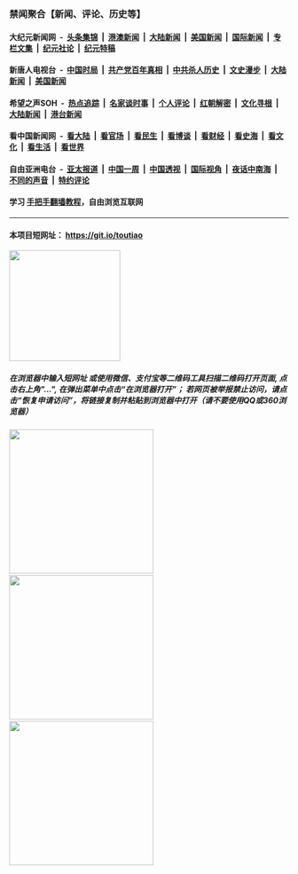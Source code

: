 ### 禁闻聚合【新闻、评论、历史等】

#### 大纪元新闻网 &nbsp;-&nbsp; [头条集锦](indexes/E头条集锦.md?t=02041133) &nbsp;|&nbsp; [港澳新闻](indexes/E港澳新闻.md?t=02041133)  &nbsp;|&nbsp; [大陆新闻](indexes/E大陆新闻.md?t=02041133) &nbsp;|&nbsp; [美国新闻](indexes/E美国新闻.md?t=02041133) &nbsp;|&nbsp; [国际新闻](indexes/E国际新闻.md?t=02041133) &nbsp;|&nbsp; [专栏文集](indexes/E专栏文集.md?t=02041133) &nbsp;|&nbsp; [纪元社论](indexes/E纪元社论.md?t=02041133) &nbsp;|&nbsp; [纪元特稿](indexes/E纪元特稿.md?t=02041133) 

#### 新唐人电视台 &nbsp;-&nbsp; [中国时局](indexes/N中国时局.md?t=02041133) &nbsp;|&nbsp; [共产党百年真相](indexes/N共产党百年真相.md?t=02041133) &nbsp;|&nbsp; [中共杀人历史](indexes/N中共杀人历史.md?t=02041133) &nbsp;|&nbsp; [文史漫步](indexes/N文史漫步.md?t=02041133) &nbsp;|&nbsp; [大陆新闻](indexes/N大陆新闻.md?t=02041133) &nbsp;|&nbsp; [美国新闻](indexes/N美国新闻.md?t=02041133)

#### 希望之声SOH &nbsp;-&nbsp; [热点追踪](indexes/H热点追踪.md?t=02041133) &nbsp;|&nbsp; [名家谈时事](indexes/H名家谈时事.md?t=02041133) &nbsp;|&nbsp; [个人评论](indexes/H个人评论.md?t=02041133)  &nbsp;|&nbsp; [红朝解密](indexes/H红朝解密.md?t=02041133) &nbsp;|&nbsp; [文化寻根](indexes/H文化寻根.md?t=02041133) &nbsp;|&nbsp; [大陆新闻](indexes/H大陆新闻.md?t=02041133) &nbsp;|&nbsp; [港台新闻](indexes/H港台新闻.md?t=02041133)

#### 看中国新闻网 &nbsp;-&nbsp; [看大陆](indexes/S看大陆.md?t=02041133) &nbsp;|&nbsp; [看官场](indexes/S看官场.md?t=02041133) &nbsp;|&nbsp; [看民生](indexes/S看民生.md?t=02041133)  &nbsp;|&nbsp; [看博谈](indexes/S看博谈.md?t=02041133) &nbsp;|&nbsp; [看财经](indexes/S看财经.md?t=02041133) &nbsp;|&nbsp; [看史海](indexes/S看史海.md?t=02041133) &nbsp;|&nbsp; [看文化](indexes/S看文化.md?t=02041133) &nbsp;|&nbsp; [看生活](indexes/S看生活.md?t=02041133) &nbsp;|&nbsp; [看世界](indexes/S看世界.md?t=02041133)

#### 自由亚洲电台 &nbsp;-&nbsp; [亚太报道](indexes/R亚太报道.md?t=02041133) &nbsp;|&nbsp; [中国一周](indexes/R中国一周.md?t=02041133) &nbsp;|&nbsp; [中国透视](indexes/R中国透视.md?t=02041133)  &nbsp;|&nbsp; [国际视角](indexes/R国际视角.md?t=02041133) &nbsp;|&nbsp; [夜话中南海](indexes/R夜话中南海.md?t=02041133) &nbsp;|&nbsp; [不同的声音](indexes/R不同的声音.md?t=02041133) &nbsp;|&nbsp; [特约评论](indexes/R特约评论.md?t=02041133)

#### 学习 [手把手翻墙教程](https://github.com/gfw-breaker/guides/wiki)，自由浏览互联网

----

#### 本项目短网址： https://git.io/toutiao
<img src="https://raw.githubusercontent.com/gfw-breaker/banned-news/master/scripts/img/qr.png" width="200px"/>  

##### 在浏览器中输入短网址 或使用微信、支付宝等二维码工具扫描二维码打开页面, 点击右上角"...", 在弹出菜单中点击“在浏览器打开”； 若网页被举报禁止访问，请点击“恢复申请访问”，将链接复制并粘贴到浏览器中打开（请不要使用QQ或360浏览器）

<img src="https://raw.githubusercontent.com/gfw-breaker/banned-news/master/scripts/img/1.png" width="260px"/> &nbsp; <img src="https://raw.githubusercontent.com/gfw-breaker/banned-news/master/scripts/img/2.png" width="260px"/> &nbsp; <img src="https://raw.githubusercontent.com/gfw-breaker/banned-news/master/scripts/img/3.png" width="260px"/>
